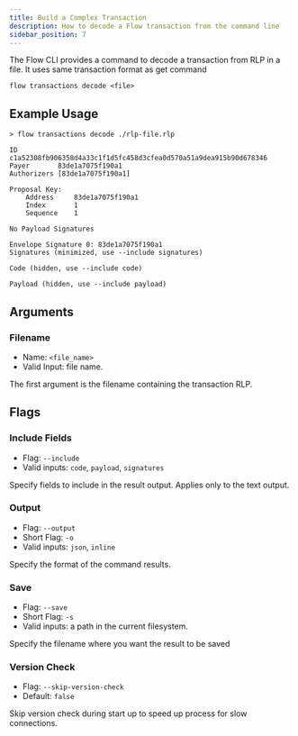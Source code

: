 ```yaml
---
title: Build a Complex Transaction
description: How to decode a Flow transaction from the command line
sidebar_position: 7
---
```


The Flow CLI provides a command to decode a transaction
from RLP in a file. It uses same transaction format as get command

```shell
flow transactions decode <file>
```

## Example Usage

```shell
> flow transactions decode ./rlp-file.rlp 

ID		c1a52308fb906358d4a33c1f1d5fc458d3cfea0d570a51a9dea915b90d678346
Payer		83de1a7075f190a1
Authorizers	[83de1a7075f190a1]

Proposal Key:	
    Address	    83de1a7075f190a1
    Index	    1
    Sequence	1

No Payload Signatures

Envelope Signature 0: 83de1a7075f190a1
Signatures (minimized, use --include signatures)

Code (hidden, use --include code)

Payload (hidden, use --include payload)
```

## Arguments

### Filename

- Name: `<file_name>`
- Valid Input: file name.

The first argument is the filename containing the transaction RLP.

## Flags
    
### Include Fields

- Flag: `--include`
- Valid inputs: `code`, `payload`, `signatures`

Specify fields to include in the result output. Applies only to the text output.

### Output

- Flag: `--output`
- Short Flag: `-o`
- Valid inputs: `json`, `inline`

Specify the format of the command results.

### Save

- Flag: `--save`
- Short Flag: `-s`
- Valid inputs: a path in the current filesystem.

Specify the filename where you want the result to be saved

### Version Check

- Flag: `--skip-version-check`
- Default: `false`

Skip version check during start up to speed up process for slow connections.